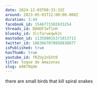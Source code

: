 ```yaml
---
date: 2024-12-03T08:33:33Z
around: 2023-05-01T12:00:00.000Z
duration: 3:44
facebook_id: 1546771502633254
threads_id: DDHDF3eT1nH
bluesky_id: 3lcfarueqwk2c
mastodon_id: 113588015371013713
twitter_id: 1863867070858838077
isPublished: true
hasThumb: true
youtube_id: fRZUy2n5Xt0
title: toque de Amazonas
slug: m4879q4m
---
```

there are small birds that kill spiral snakes
